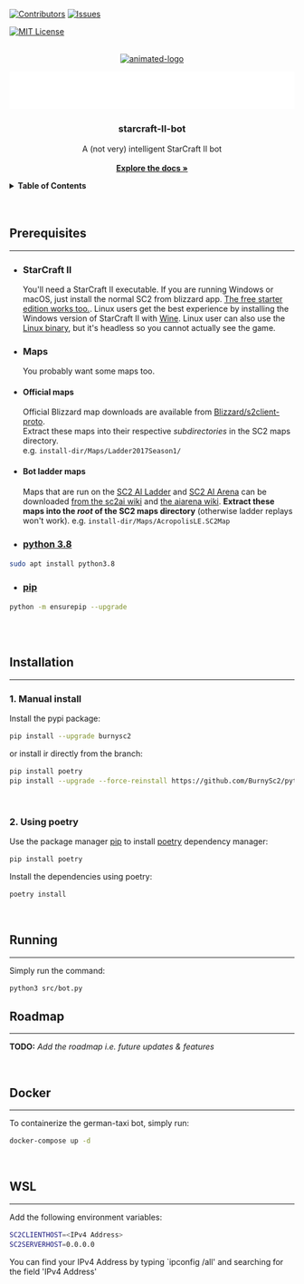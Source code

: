 <!-- PROJECT SHIELDS -->

[![Contributors][contributors-shield]][contributors-url]
[![Issues][issues-shield]][issues-url]

[![MIT License][license-shield]][license-url]

<!-- PROJECT LOGO -->
<br />
<div align="center">

<a href="https://github.com/german-taxi/starcraft-II-bot">
    <img src="assets/images/german-taxi-gif-logo.gif" alt="animated-logo" height="160" width="160" id="german-taxi-animated-logo" >
</a>

![](/assets/readme_objects/project_title.svg)

<h3 align="center" id="project-title">starcraft-II-bot</h3>

<p align="center" >
    A (not very) intelligent StarCraft II bot
    <br />
    <br />
    <a href="https://github.com/german-taxi/starcraft-II-bot/blob/documentation/README.md"><strong>Explore the docs »</strong></a>
    <br />
</p>
</div>

<!-- TABLE OF CONTENTS -->
<details>
  <summary><strong>Table of Contents</strong></summary>
  <ol>
    <li>
      <a href="#about-the-project">About The Project</a>
      <!-- <ul>
        <li><a href="#built-with">Built With</a></li>
      </ul> -->
    </li>
    <li>
      <a href="#getting-started">Getting Started</a>
      <ul>
        <li><a href="#prerequisites">Prerequisites</a></li>
        <li><a href="#installation">Installation</a></li>
      </ul>
    </li>
    <li><a href="#running">Running the bot</a></li>
    <li><a href="#roadmap">Roadmap</a></li>
    <li><a href="#docker">Docker</a></li>
    <li><a href="#wsl">WSL</a></li>
    <!-- <li><a href="#license">License</a></li>
    <li><a href="#contact">Contact</a></li>
    <li><a href="#acknowledgments">Acknowledgments</a></li> -->
  </ol>
</details>
<br /><br />

<!-- ABOUT THE PROJECT -->

## **Prerequisites**

---

-   ### **StarCraft II**

    You'll need a StarCraft II executable. If you are running Windows or macOS, just install the normal SC2 from blizzard app. [The free starter edition works too.](https://us.battle.net/account/sc2/starter-edition/). Linux users get the best experience by installing the Windows version of StarCraft II with [Wine](https://www.winehq.org). Linux user can also use the [Linux binary](https://github.com/Blizzard/s2client-proto#downloads), but it's headless so you cannot actually see the game.
    <br/>

-   ### **Maps**

    You probably want some maps too.
    <br/>

*   #### **Official maps**

    Official Blizzard map downloads are available from [Blizzard/s2client-proto](https://github.com/Blizzard/s2client-proto#downloads).  
     Extract these maps into their respective _subdirectories_ in the SC2 maps directory.  
     e.g. `install-dir/Maps/Ladder2017Season1/`
    <br/>

*   #### **Bot ladder maps**

    Maps that are run on the [SC2 AI Ladder](http://sc2ai.net/) and [SC2 AI Arena](https://aiarena.net/) can be downloaded [from the sc2ai wiki](http://wiki.sc2ai.net/Ladder_Maps) and [the aiarena wiki](https://aiarena.net/wiki/bot-development/getting-started/#wiki-toc-maps).
    **Extract these maps into the *root* of the SC2 maps directory** (otherwise ladder replays won't work).
    e.g. `install-dir/Maps/AcropolisLE.SC2Map`
    <br/>

-   ### [python 3.8](https://www.python.org/downloads/)

```sh
sudo apt install python3.8
```

-   ### [pip](https://pypi.org/project/pip/#description)

```sh
python -m ensurepip --upgrade
```

<br/>
<br/>

## **Installation**

---

### **1. Manual install**

Install the pypi package:

```sh
pip install --upgrade burnysc2
```

or install ir directly from the branch:

```sh
pip install poetry
pip install --upgrade --force-reinstall https://github.com/BurnySc2/python-sc2/archive/develop.zip
```

<br/>

### **2. Using poetry**

Use the package manager [pip](https://pip.pypa.io/en/stable/) to install [poetry](https://python-poetry.org/) dependency manager:

```bash
pip install poetry
```

Install the dependencies using poetry:

```bash
poetry install
```

<br/>

## **Running**

---

Simply run the command:

```bash
python3 src/bot.py
```

## **Roadmap**

---

**TODO:**
_Add the roadmap i.e. future updates & features_

<br/>

## **Docker**
---
To containerize the german-taxi bot, simply run:
 ```sh
docker-compose up -d
```

<br/>

## **WSL**

---

Add the following environment variables:

```bash
SC2CLIENTHOST=<IPv4 Address>
SC2SERVERHOST=0.0.0.0
```

You can find your IPv4 Address by typing `ipconfig /all' and searching for the field 'IPv4 Address'

<!-- MARKDOWN LINKS & IMAGES -->
<!-- https://www.markdownguide.org/basic-syntax/#reference-style-links -->

[contributors-shield]: https://img.shields.io/github/contributors/german-taxi/starcraft-II-bot?style=for-the-badge
[contributors-url]: https://github.com/german-taxi/starcraft-II-bot/graphs/contributors
[issues-shield]: https://img.shields.io/github/issues-raw/german-taxi/starcraft-II-bot?style=for-the-badge
[issues-url]: https://github.com/german-taxi/starcraft-II-bot/issues
[license-shield]: https://img.shields.io/github/license/othneildrew/Best-README-Template.svg?style=for-the-badge
[license-url]: https://github.com/german-taxi/starcraft-II-bot/blob/master/LICENSE
